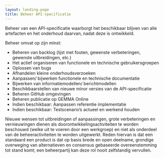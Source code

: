 ```yaml
---
layout: landing-page
title: Beheer API-specificatie
---
```


Beheer van een API-specificatie waarborgt het beschikbaar blijven van alle artefacten en het onderhoud daarvan, nadat deze is ontwikkeld.

Beheer omvat op zijn minst:
* Beheren van backlog (lijst met fouten, gewenste verbeteringen, gewenste uitbreidingen, etc.)
* Het actief organiseren van functionele en technische gebruikersgroepen
* Oplossen van bugs 
* Afhandelen kleine onderhoudsverzoeken 
* Aanpassen/ bijwerken functionele en technische documentatie 
* Bijwerken van informatiemodellen/ berichtmodellen 
* Beschikbaarstellen van nieuwe minor versies van de API-specificatie 
* Beheren GitHub omgevingen 
* Beheren publicatie op GEMMA Online 
* Indien beschikbaar: Aanpassen referentie implementatie 
* Indien beschikbaar: Testscenario’s actueel en werkend houden 

Nieuwe wensen tot uitbreidingen of aanpassingen, grote verbeteringen en vernieuwingen dienen als doorontwikkelingsactiviteiten te worden beschouwd (welke uit te voeren door een werkgroep) en niet als onderdeel van de beheeractiviteiten te worden uitgewerkt. Reden hiervan is dat een standaard een product is dat op basis brede en open deelname, grondige overweging van alternatieven en consensus gebaseerde overeenstemming tot stand komt; een beheerpartij kan deze rol nooit zelfstandig vervullen.
